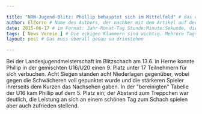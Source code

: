 ```yaml
---

title: "NRW-Jugend-Blitz: Phillip behauptet sich im Mittelfeld" # das wird der Titel der Seite, am besten in Anführungszeichen (z.B. wenn er Sonderzeichen enthält)
author: ElZorro # Name des Authors, der nachher mit dem Artikel auf der Seite angezeigt wird; das ist unabhängig vom github-Benutzernamen
date: 2015-06-17 # im Format: Jahr-Monat-Tag Stunde:Minute:Sekunde, die Uhrzeit ist optional
tags: [ News Verein ] # Die eckigen Klammern sind wichtig. Mehrere Tags werden durch Kommas separiert
layout: post # Das muss überall genau so drinstehen

---
```


Bei der Landesjugendmeisterschaft im Blitzschach am 13.6. in Herne konnte Phillip in der gemischten U16/U20 einen 9. Platz unter 17 Teilnehmern für sich verbuchen. Acht Siegen standen acht Niederlagen gegenüber, wobei gegen die Schwächeren voll gepunktet wurde und die stärkeren Spieler ihrerseits dem Kurzen das Nachsehen gaben.
In der "bereinigten" Tabelle der U16 kam Phillip auf dem 5. Platz ein; der Abstand zum Treppchen war deutlich, die Leistung an sich an einem schönen Tag zum Schach spielen aber auch zufrieden stellend.
